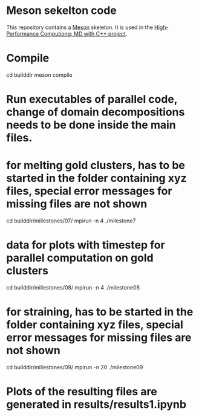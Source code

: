 # Meson sekelton code

This repository contains a [Meson](https://mesonbuild.com/) skeleton. It is used in the [High-Performance Computiong:  MD
with C++
project](https://pastewka.github.io/MolecularDynamics/_project/general_remarks.html).

# Compile
cd builddir
meson compile

# Run executables of parallel code, change of domain decompositions needs to be done inside the main files.
# for melting gold clusters, has to be started in the folder containing xyz files, special error messages for missing files are not shown
cd builddir/millestones/07/
mpirun -n 4 ./milestone7
# data for plots with timestep for parallel computation on gold clusters
cd builddir/millestones/08/
mpirun -n 4 ./milestone08
# for straining, has to be started in the folder containing xyz files, special error messages for missing files are not shown
cd builddir/millestones/09/
mpirun -n 20 ./milestone09

# Plots of the resulting files are generated in results/results1.ipynb
